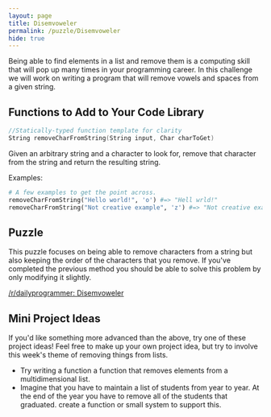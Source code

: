 ```yaml
---
layout: page
title: Disemvoweler
permalink: /puzzle/Disemvoweler
hide: true
---
```


Being able to find elements in a list and remove them is a computing skill that will pop up many times in your programming career. In this challenge we will work on writing a program that will remove vowels and spaces from a given string.  

## Functions to Add to Your Code Library


```c
//Statically-typed function template for clarity
String removeCharFromString(String input, Char charToGet)
```

Given an arbitrary string and a character to look for, remove that character from the string and return the resulting string.

Examples:

```python
# A few examples to get the point across.
removeCharFromString("Hello world!", 'o') #=> "Hell wrld!"
removeCharFromString("Not creative example", 'z') #=> "Not creative example"
```

## Puzzle

This puzzle focuses on being able to remove characters from a string but also keeping the order of the characters that you remove. If you've completed the previous method you should be able to solve this problem by only modifying it slightly.

[/r/dailyprogrammer: Disemvoweler](https://www.reddit.com/r/dailyprogrammer/comments/1ystvb/022414_challenge_149_easy_disemvoweler/)

## Mini Project Ideas

If you'd like something more advanced than the above, try one of these
project ideas! Feel free to make up your own project idea, but try to involve
this week's theme of removing things from lists.

* Try writing a function a function that removes elements from a multidimensional list.
* Imagine that you have to maintain a list of students from year to year. At the end of the year you have to remove all of the students that graduated. create a function or small system to support this.
